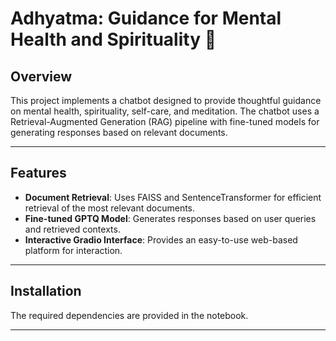 # Adhyatma: Guidance for Mental Health and Spirituality 🌟

## Overview
This project implements a chatbot designed to provide thoughtful guidance on mental health, spirituality, self-care, and meditation. The chatbot uses a Retrieval-Augmented Generation (RAG) pipeline with fine-tuned models for generating responses based on relevant documents.

---

## Features
- **Document Retrieval**: Uses FAISS and SentenceTransformer for efficient retrieval of the most relevant documents.
- **Fine-tuned GPTQ Model**: Generates responses based on user queries and retrieved contexts.
- **Interactive Gradio Interface**: Provides an easy-to-use web-based platform for interaction.

---

## Installation
The required dependencies are provided in the notebook.

---

